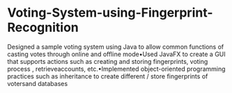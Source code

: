 # Voting-System-using-Fingerprint-Recognition
Designed a sample voting system using Java to allow common functions of casting votes through online and offline mode•Used JavaFX to create a GUI that supports actions such as creating and storing fingerprints, voting process , retrieveaccounts, etc.•Implemented object-oriented programming practices such as inheritance to create different / store fingerprints of votersand databases
